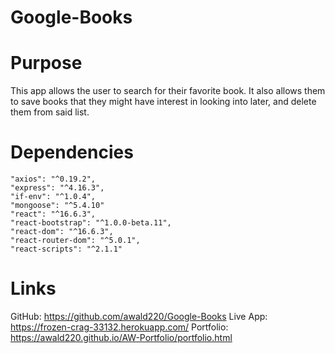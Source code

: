 # Google-Books

# Purpose 
This app allows the user to search for their favorite book. It also allows them to save books that they might have interest in looking into later, and delete them from said list.

# Dependencies
    "axios": "^0.19.2",
    "express": "^4.16.3",
    "if-env": "^1.0.4",
    "mongoose": "^5.4.10"
    "react": "^16.6.3",
    "react-bootstrap": "^1.0.0-beta.11",
    "react-dom": "^16.6.3",
    "react-router-dom": "^5.0.1",
    "react-scripts": "^2.1.1"

# Links 
GitHub: https://github.com/awald220/Google-Books
Live App: https://frozen-crag-33132.herokuapp.com/
Portfolio: https://awald220.github.io/AW-Portfolio/portfolio.html
